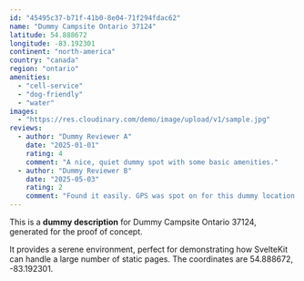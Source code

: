 ```yaml
---
id: "45495c37-b71f-41b0-8e04-71f294fdac62"
name: "Dummy Campsite Ontario 37124"
latitude: 54.888672
longitude: -83.192301
continent: "north-america"
country: "canada"
region: "ontario"
amenities:
  - "cell-service"
  - "dog-friendly"
  - "water"
images:
  - "https://res.cloudinary.com/demo/image/upload/v1/sample.jpg"
reviews:
  - author: "Dummy Reviewer A"
    date: "2025-01-01"
    rating: 4
    comment: "A nice, quiet dummy spot with some basic amenities."
  - author: "Dummy Reviewer B"
    date: "2025-05-03"
    rating: 2
    comment: "Found it easily. GPS was spot on for this dummy location."
---
```


This is a **dummy description** for Dummy Campsite Ontario 37124, generated for the proof of concept.

It provides a serene environment, perfect for demonstrating how SvelteKit can handle a large number of static pages. The coordinates are 54.888672, -83.192301.
